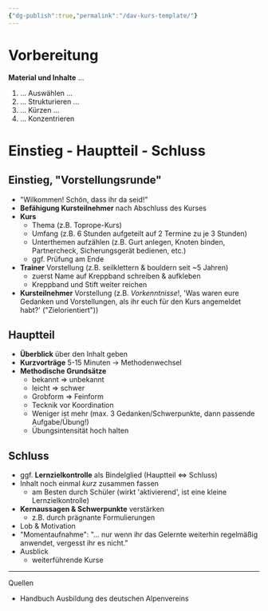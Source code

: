 ```yaml
---
{"dg-publish":true,"permalink":"/dav-kurs-template/"}
---
```



# Vorbereitung

**Material und Inhalte** ...

1. ... Auswählen ...
2. ... Strukturieren ...
3. ... Kürzen ...
4. ... Konzentrieren

# Einstieg - Hauptteil - Schluss

## Einstieg, "Vorstellungsrunde"

- "Wilkommen! Schön, dass ihr da seid!"
- **Befähigung Kursteilnehmer** nach Abschluss des Kurses
- **Kurs**
  + Thema (z.B. Toprope-Kurs)
  + Umfang (z.B. 6 Stunden aufgeteilt auf 2 Termine zu je 3 Stunden)
  + Unterthemen aufzählen (z.B. Gurt anlegen, Knoten binden, Partnercheck, Sicherungsgerät bedienen, etc.)
  + ggf. Prüfung am Ende
- **Trainer** Vorstellung (z.B. seilklettern & bouldern seit ~5 Jahren)
  + zuerst Name auf Kreppband schreiben & aufkleben
  + Kreppband und Stift weiter reichen
- **Kursteilnehmer** Vorstellung (z.B. *Vorkenntnisse*!, 'Was waren eure Gedanken und Vorstellungen, als ihr euch für den Kurs angemeldet habt?' ("Zielorientiert"))

## Hauptteil

- **Überblick** über den Inhalt geben
- **Kurzvorträge** 5-15 Minuten -> Methodenwechsel
- **Methodische Grundsätze**
  + bekannt => unbekannt
  + leicht => schwer
  + Grobform => Feinform
  + Tecknik vor Koordination
  + Weniger ist mehr (max. 3 Gedanken/Schwerpunkte, dann passende Aufgabe/Übung!)
  + Übungsintensität hoch halten

## Schluss

- ggf. **Lernzielkontrolle** als Bindelglied (Hauptteil <=> Schluss)
- Inhalt noch einmal *kurz* zusammen fassen
  + am Besten durch Schüler (wirkt 'aktivierend', ist eine kleine Lernzielkontrolle)
- **Kernaussagen & Schwerpunkte** verstärken
  + z.B. durch prägnante Formulierungen
- Lob & Motivation
- "Momentaufnahme": "... nur wenn ihr das Gelernte weiterhin regelmäßig anwendet, vergesst ihr es nicht."
- Ausblick
	- weiterführende Kurse

---

Quellen

- Handbuch Ausbildung des deutschen Alpenvereins